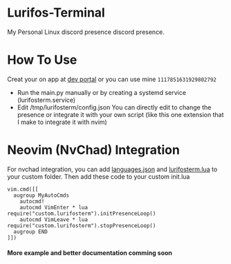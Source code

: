 # Lurifos-Terminal
My Personal Linux discord presence discord presence.

# How To Use 
Creat your on app at [dev portal](https://discord.com/developers/applications/) or you can use mine `1117851631929802792`
- Run the main.py manually or by creating a systemd service (lurifosterm.service)
- Edit /tmp/lurifosterm/config.json
  You can directly edit to change the presence or integrate it with your own script (like this one extension that I make to integrate it with nvim)

# Neovim (NvChad) Integration
For nvchad integration, you can add [languages.json](https://github.com/BlueBeret/nvchad-custom/blob/main/languages.json) and [lurifosterm.lua](https://github.com/BlueBeret/nvchad-custom/blob/main/lurifosterm.lua) to your custom folder. Then add these code to your custom init.lua
```
vim.cmd([[
  augroup MyAutoCmds
    autocmd!
    autocmd VimEnter * lua require("custom.lurifosterm").initPresenceLoop()
    autocmd VimLeave * lua require("custom.lurifosterm").stopPresenceLoop()
  augroup END
]])
```
#### More example and better documentation comming soon
